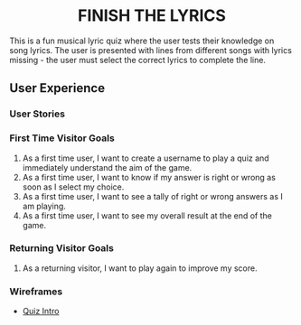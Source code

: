 <h1 align="center">FINISH THE LYRICS</h1>

This is a fun musical lyric quiz where the user tests their knowledge on song lyrics.  The user is presented with lines from different songs with lyrics missing - the user must select the correct lyrics to complete the line.  

## User Experience 


### User Stories 


### First Time Visitor Goals

1. As a first time user, I want to create a username to play a quiz and immediately understand the aim of the game.
2. As a first time user, I want to know if my answer is right or wrong as soon as I select my choice.  
3.  As a first time user, I want to see a tally of right or wrong answers as I am playing.
4.  As a first time user, I want to see my overall result at the end of the game.

### Returning Visitor Goals

1. As a returning visitor, I want to play again to improve my score.

### Wireframes

- [Quiz Intro](https://github.com/BZemba87/finish-the-lyrics/blob/main/Wireframe%20Quiz%20Intro%20.png)
